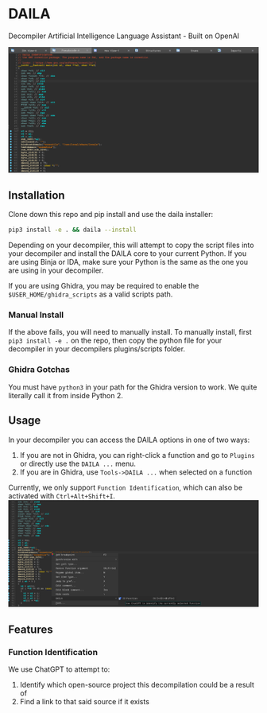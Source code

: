 # DAILA 
Decompiler Artificial Intelligence Language Assistant - Built on OpenAI

![](./assets/daila-ida.png)

## Installation
Clone down this repo and pip install and use the daila installer:
```bash
pip3 install -e . && daila --install 
```

Depending on your decompiler, this will attempt to copy the script files into your decompiler and install
the DAILA core to your current Python. If you are using Binja or IDA, make sure your Python is the same 
as the one you are using in your decompiler. 

If you are using Ghidra, you may be required to enable the `$USER_HOME/ghidra_scripts` as a valid 
scripts path. 

### Manual Install
If the above fails, you will need to manually install.
To manually install, first `pip3 install -e .` on the repo, then copy the python file for your decompiler in your 
decompilers plugins/scripts folder. 

### Ghidra Gotchas
You must have `python3` in your path for the Ghidra version to work. We quite literally call it from inside Python 2.

## Usage
In your decompiler you can access the DAILA options in one of two ways:
1. If you are not in Ghidra, you can right-click a function and go to `Plugins` or directly use the `DAILA ...` menu.
2. If you are in Ghidra, use `Tools->DAILA ...` when selected on a function

Currently, we only support `Function Identification`, which can also be activated with `Ctrl+Alt+Shift+I`.
![](./assets/daila_ida_2.png)


## Features
### Function Identification
We use ChatGPT to attempt to:
1. Identify which open-source project this decompilation could be a result of 
2. Find a link to that said source if it exists 
